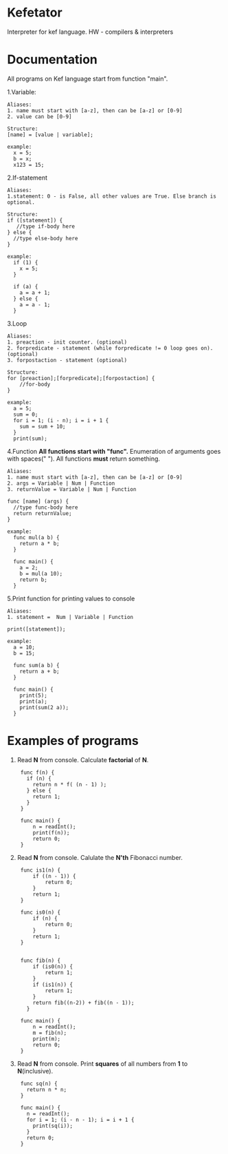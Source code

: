 # Kefetator
Interpreter for kef language. HW - compilers &amp; interpreters

# Documentation
All programs on Kef language start from function "main". 


1.Variable:
    
    Aliases:
    1. name must start with [a-z], then can be [a-z] or [0-9]
    2. value can be [0-9]
    
    Structure:
    [name] = [value | variable];
    
    example:
      x = 5;
      b = x;
      x123 = 15;

2.If-statement
    
    Aliases:
    1.statement: 0 - is False, all other values are True. Else branch is optional.
    
    Structure:
    if ([statement]) {
       //type if-body here
    } else {
      //type else-body here
    } 
    
    example:
      if (1) {
        x = 5;
      }
    
      if (a) {
        a = a + 1;
      } else {
        a = a - 1;
      }
    
    
3.Loop
    
    Aliases:
    1. preaction - init counter. (optional)
    2. forpredicate - statement (while forpredicate != 0 loop goes on). (optional)
    3. forpostaction - statement (optional)
    
    Structure:
    for [preaction];[forpredicate];[forpostaction] {
        //for-body
    }
    
    example:
      a = 5;
      sum = 0;
      for i = 1; (i - n); i = i + 1 {
        sum = sum + 10;
      }
      print(sum);


4.Function
**All functions start with "func".** Enumeration of arguments goes with spaces(" "). All functions **must** return something. 
    
    Aliases:
    1. name must start with [a-z], then can be [a-z] or [0-9]
    2. args = Variable | Num | Function
    3. returnValue = Variable | Num | Function
    
    func [name] (args) {
      //type func-body here
      return returnValue;
    }
    
    example:
      func mul(a b) {
        return a * b;
      }
      
      func main() {
        a = 2;
        b = mul(a 10);
        return b;
      }
 
 
5.Print
function for printing values to console

    Aliases:
    1. statement =  Num | Variable | Function

    print([statement]);
    
    example:
      a = 10;
      b = 15;
      
      func sum(a b) {
        return a + b;
      }
    
      func main() {
        print(5);
        print(a);
        print(sum(2 a));
      }
      

# Examples of programs

1. Read **N** from console. Calculate **factorial** of **N**. 

        func f(n) {
          if (n) {
            return n * f( (n - 1) );
          } else {
            return 1;
          }
        }
        
        func main() {
            n = readInt();
            print(f(n));
            return 0;
        }

2. Read **N** from console. Calulate the **N'th** Fibonacci number.

        func is1(n) {
            if ((n - 1)) {
                return 0;
            }
            return 1;
        }

        func is0(n) {
            if (n) {
                return 0;
            }
            return 1;
        }    
            
            
        func fib(n) {
            if (is0(n)) {
                return 1;
            }
            if (is1(n)) {
                return 1;
            }
            return fib((n-2)) + fib((n - 1));
          }

        func main() {
            n = readInt();
            m = fib(n);
            print(m);
            return 0;
        }
        
3. Read **N** from console. Print **squares** of all numbers from **1** to **N**(inclusive).

        func sq(n) {
          return n * n;
        }

        func main() {
          n = readInt();
          for i = 1; (i - n - 1); i = i + 1 {
            print(sq(i));
          }
          return 0;
        }

